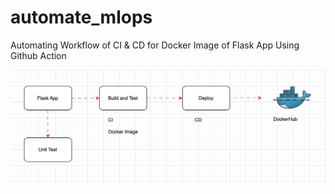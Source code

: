 # automate_mlops
Automating Workflow of CI &amp; CD for Docker Image of Flask App Using Github Action

![GitHub Actions](image.png)


